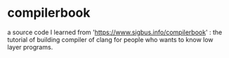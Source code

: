# compilerbook
a source code I learned from 'https://www.sigbus.info/compilerbook' : the tutorial of building compiler of clang for people who wants to know low layer programs.
